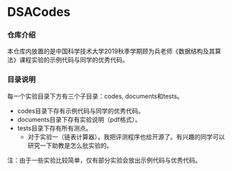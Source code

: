 # DSACodes
### 仓库介绍

本仓库内放置的是中国科学技术大学2019秋季学期顾为兵老师《数据结构及其算法》课程实验的示例代码与同学的优秀代码。

### 目录说明
每一个实验目录下方有三个子目录：codes, documents和tests。
* codes目录下存有示例代码与同学的优秀代码。
* documents目录下存有实验说明（pdf格式）。
* tests目录下存有所有测点。
    - 对于实验一（链表计算器），我把评测程序也给开源了。有兴趣的同学可以研究一下助教是怎么批实验的。

注：由于一些实验比较简单，仅有部分实验会放出示例代码与优秀代码。